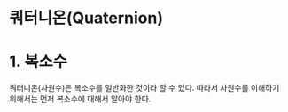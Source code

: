 # 쿼터니온(Quaternion)

# 1. 복소수
쿼터니온(사원수)은 복소수를 일반화한 것이라 할 수 있다.
따라서 사원수를 이해하기 위해서는 먼저 복소수에 대해서 알아야 한다.
